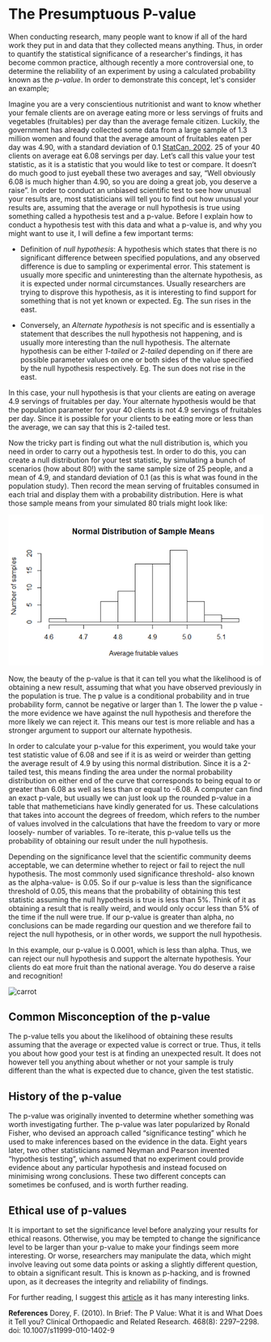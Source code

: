 # The Presumptuous P-value

When conducting research, many people want to know if all of the hard work they put in and data that they collected means anything. Thus, in order to quantify the statistical significance of a researcher's findings, it has become common practice, although recently a more controversial one, to determine the reliability of an experiment by using a calculated probability known as the *p-value*. In order to demonstrate this concept, let's consider an example;

Imagine you are a very conscientious nutritionist and want to know whether your female clients are on average eating more or less servings of fruits and vegetables (fruitables) per day than the average female citizen. Luckily, the government has already collected some data from a large sample of 1.3 million women and found that the average amount of fruitables eaten per day was 4.90, with a standard deviation of 0.1 [StatCan, 2002](https://www150.statcan.gc.ca/n1/en/pub/82-003-x/2001003/article/6103-eng.pdf?st=YqoR0ZlM). 25 of your 40 clients on average eat 6.08 servings per day. Let’s call this value your test statistic, as it is a statistic that you would like to test or compare. It doesn’t do much good to just eyeball these two averages and say, “Well obviously 6.08 is much higher than 4.90, so you are doing a great job, you deserve a raise”. In order to conduct an unbiased scientific test to see how unusual your results are, most statisticians will tell you to find out how unusual your results are, assuming that the average or null hypothesis is true using something called a hypothesis test and a p-value. Before I explain how to conduct a hypothesis test with this data and what a p-value is, and why you might want to use it, I will define a few important terms:

- Definition of *null hypothesis*:  A hypothesis which states that there is no significant difference between specified populations, and any observed difference is due to sampling or experimental error. This statement is usually more specific and uninteresting than the alternate hypothesis, as it is expected under normal circumstances. Usually researchers are trying to disprove this hypothesis, as it is interesting to find support for something that is not yet known or expected.
Eg. The sun rises in the east.

- Conversely, an *Alternate hypothesis* is not specific and is essentially a statement that describes the null hypothesis not happening, and is usually more interesting than the null hypothesis. The alternate hypothesis can be either *1-tailed* or *2-tailed* depending on if there are possible parameter values on one or both sides of the value specified by the null hypothesis respectively.
Eg. The sun does not rise in the east.

In this case, your null hypothesis is that your clients are eating on average 4.9 servings of fruitables per day. Your alternate hypothesis would be that the population parameter for your 40 clients is not 4.9 servings of fruitables per day. Since it is possible for your clients to be eating more or less than the average, we can say that this is 2-tailed test.

Now the tricky part is finding out what the null distribution is, which you need in order to carry out a hypothesis test. In order to do this, you can create a null distribution for your test statistic, by simulating a bunch of scenarios (how about 80!) with the same sample size of 25 people, and a mean of 4.9, and standard deviation of 0.1 (as this is what was found in the population study). Then record the mean serving of fruitables consumed in each trial and display them with a probability distribution. Here is what those sample means from your simulated 80 trials might look like:

![fruitables](https://github.com/heathervant/What-is-a-p-value-/blob/master/Fruitables.png)

Now, the beauty of the p-value is that it can tell you what the likelihood is of obtaining a new result, assuming that what you have observed previously in the population is true. The p value is a conditional probability and in true probability form, cannot be negative or larger than 1. The lower the p value - the more evidence we have against the null hypothesis and therefore the more likely we can reject it. This means our test is more reliable and has a stronger argument to support our alternate hypothesis.

In order to calculate your p-value for this experiment, you would take your test statistic value of 6.08 and see if it is as weird or weirder than getting the average result of 4.9 by using this normal distribution. Since it is a 2-tailed test, this means finding the area under the normal probability distribution on either end of the curve that corresponds to being equal to or greater than 6.08 as well as less than or equal to -6.08. A computer can find an exact p-vale, but usually we can just look up the rounded p-value in a table that mathemeticians have kindly generated for us. These calculations that takes into account the degrees of freedom, which refers to the number of values involved in the calculations that have the freedom to vary or more loosely- number of variables. To re-iterate, this p-value tells us the probability of obtaining our result under the null hypothesis.

Depending on the significance level that the scientific community deems acceptable, we can determine whether to reject or fail to reject the null hypothesis. The most commonly used significance threshold- also known as the alpha-value- is 0.05. So if our p-value is less than the significance threshold of 0.05, this means that the probability of obtaining this test statistic assuming the null hypothesis is true is less than 5%. Think of it as obtaining a result that is really weird, and would only occur less than 5% of the time if the null were true. If our p-value is greater than alpha, no conclusions can be made regarding our question and we therefore fail to reject the null hypothesis, or in other words, we support the null hypothesis.

In this example, our p-value is 0.0001, which is less than alpha. Thus, we can reject our null hypothesis and support the alternate hypothesis. Your clients do eat more fruit than the national average. You do deserve a raise and recognition!

![carrot](https://media.giphy.com/media/3oz8xwkewgvaFB75Nm/giphy.gif)


## Common Misconception of the p-value
The p-value tells you about the likelihood of obtaining these results assuming that the average or expected value is correct or true. Thus, it tells you about how good your test is at finding an unexpected result. It does not however tell you anything about whether or not your sample is truly different than the what is expected due to chance, given the test statistic. 
 

## History of the p-value
The p-value was originally invented to determine whether something was worth investigating further. The p-value was later popularized by  Ronald Fisher, who devised an approach called “significance testing” which he used to make inferences based on the evidence in the data. Eight years later, two other statisticians named Neyman and Pearson invented “hypothesis testing”, which assumed that no experiment could provide evidence about any particular hypothesis and instead focused on minimising  wrong conclusions. These two different concepts can sometimes be confused, and is worth further reading.

## Ethical use of p-values
It is important to set the significance level before analyzing your results for ethical reasons. Otherwise, you may be tempted to change the significance level to be larger than your p-value to make your findings seem more interesting. Or worse, researchers may manipulate the data, which might involve leaving out some data points or asking a slightly different question, to obtain a significant result. This is known as p-hacking, and is frowned upon, as it decreases the integrity and reliability of findings. 

For further reading, I suggest this [article](http://theconversation.com/give-p-a-chance-significance-testing-is-misunderstood-20207) as it has many interesting links.

**References**
Dorey, F. (2010). In Brief: The P Value: What it is and What Does it Tell you? Clinical Orthopaedic and Related Research. 468(8): 2297–2298. doi: 10.1007/s11999-010-1402-9
